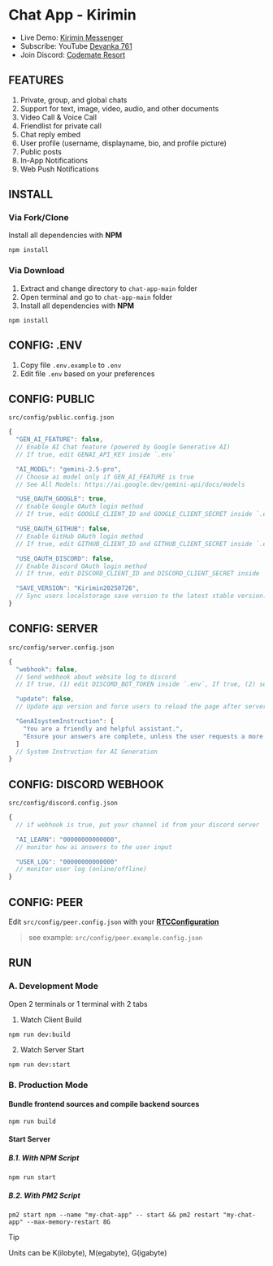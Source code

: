 # Chat App - Kirimin
- Live Demo: [Kirimin Messenger](https://kirimin.devanka.id/)
- Subscribe: YouTube [Devanka 761](https://www.youtube.com/@devanka761)
- Join Discord: [Codemate Resort](https://devanka.id/discord)

## FEATURES
1. Private, group, and global chats
2. Support for text, image, video, audio, and other documents
3. Video Call &amp; Voice Call
4. Friendlist for private call
5. Chat reply embed
6. User profile (username, displayname, bio, and profile picture)
7. Public posts
8. In-App Notifications
9. Web Push Notifications

## INSTALL
### Via Fork/Clone
Install all dependencies with **NPM**
```shell
npm install
```
### Via Download
1. Extract and change directory to `chat-app-main` folder
2. Open terminal and go to `chat-app-main` folder
3. Install all dependencies with **NPM**
```shell
npm install
```

## CONFIG: .ENV
1. Copy file `.env.example` to `.env`
2. Edit file `.env` based on your preferences

## CONFIG: PUBLIC
`src/config/public.config.json`
```javascript
{
  "GEN_AI_FEATURE": false,
  // Enable AI Chat feature (powered by Google Generative AI)
  // If true, edit GENAI_API_KEY inside `.env`

  "AI_MODEL": "gemini-2.5-pro",
  // Choose ai model only if GEN_AI_FEATURE is true
  // See All Models: https://ai.google.dev/gemini-api/docs/models

  "USE_OAUTH_GOOGLE": true,
  // Enable Google OAuth login method
  // If true, edit GOOGLE_CLIENT_ID and GOOGLE_CLIENT_SECRET inside `.env`

  "USE_OAUTH_GITHUB": false,
  // Enable GitHub OAuth login method
  // If true, edit GITHUB_CLIENT_ID and GITHUB_CLIENT_SECRET inside `.env`

  "USE_OAUTH_DISCORD": false,
  // Enable Discord OAuth login method
  // If true, edit DISCORD_CLIENT_ID and DISCORD_CLIENT_SECRET inside `.env`

  "SAVE_VERSION": "Kirimin20250726",
  // Sync users localstorage save version to the latest stable version. If outdated, old save file will be destroyed and generated a new one.
}
```

## CONFIG: SERVER
`src/config/server.config.json`
```javascript
{
  "webhook": false,
  // Send webhook about website log to discord
  // If true, (1) edit DISCORD_BOT_TOKEN inside `.env`, If true, (2) setup `src/config/discord.config.json`

  "update": false,
  // Update app version and force users to reload the page after server restart,

  "GenAIsystemInstruction": [
    "You are a friendly and helpful assistant.",
    "Ensure your answers are complete, unless the user requests a more concise approach."
  ]
  // System Instruction for AI Generation
}
```

## CONFIG: DISCORD WEBHOOK
`src/config/discord.config.json`
```javascript
{
  // if webhook is true, put your channel id from your discord server

  "AI_LEARN": "00000000000000",
  // monitor how ai answers to the user input

  "USER_LOG": "00000000000000"
  // monitor user log (online/offline)
}
```

## CONFIG: PEER
Edit `src/config/peer.config.json` with your **[RTCConfiguration](https://developer.mozilla.org/en-US/docs/Web/API/RTCPeerConnection/RTCPeerConnection)**
> see example: `src/config/peer.example.config.json`

## RUN
### A. Development Mode
Open 2 terminals or 1 terminal with 2 tabs
1. Watch Client Build
```shell
npm run dev:build
```
2. Watch Server Start
```shell
npm run dev:start
```

### B. Production Mode

#### Bundle frontend sources and compile backend sources
```shell
npm run build
```
#### Start Server

##### B.1. With NPM Script
```shell
npm run start
```
##### B.2. With PM2 Script
```shell
pm2 start npm --name "my-chat-app" -- start && pm2 restart "my-chat-app" --max-memory-restart 8G
```
> [!TIP]
> Units can be K(ilobyte), M(egabyte), G(igabyte)